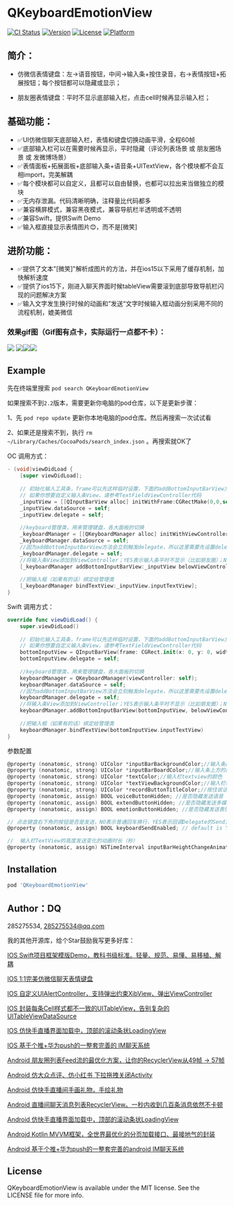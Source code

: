 # QKeyboardEmotionView

[![CI Status](https://img.shields.io/travis/285275534/QKeyboardEmotionView.svg?style=flat)](https://travis-ci.org/285275534/QKeyboardEmotionView)
[![Version](https://img.shields.io/cocoapods/v/QKeyboardEmotionView.svg?style=flat)](https://cocoapods.org/pods/QKeyboardEmotionView)
[![License](https://img.shields.io/cocoapods/l/QKeyboardEmotionView.svg?style=flat)](https://cocoapods.org/pods/QKeyboardEmotionView)
[![Platform](https://img.shields.io/cocoapods/p/QKeyboardEmotionView.svg?style=flat)](https://cocoapods.org/pods/QKeyboardEmotionView)

## 简介：

- 仿微信表情键盘：左->语音按钮，中间->输入条+按住录音，右->表情按钮+拓展按钮；每个按钮都可以隐藏或显示；

- 朋友圈表情键盘：平时不显示底部输入栏，点击cell时候再显示输入栏；

## 基础功能：
- ✅UI仿微信聊天底部输入栏，表情和键盘切换动画平滑，全程60帧
- ✅底部输入栏可以在需要时候再显示，平时隐藏（评论列表场景 或 朋友圈场景 或 发微博场景）
- ✅表情面板+拓展面板+底部输入条+语音条+UITextView，各个模块都不会互相import，完美解耦
- ✅每个模块都可以自定义，且都可以自由替换，也都可以拉出来当做独立的模块
- ✅无内存泄漏。代码清晰明确，注释量比代码都多
- ✅兼容横屏模式，兼容黑夜模式，兼容导航栏半透明或不透明
- ✅兼容Swift，提供Swift Demo
- ✅输入框直接显示表情图片😊，而不是[微笑]

## 进阶功能：
- ✅提供了文本"[微笑]"解析成图片的方法，并在ios15以下采用了缓存机制，加快解析速度
- ✅提供了ios15下，刚进入聊天界面时候tableView需要滚到底部导致导航栏闪现的问题解决方案
- ✅输入文字发生换行时候的动画和”发送“文字时候输入框动画分别采用不同的流程机制，媲美微信


### 效果gif图（Gif图有点卡，实际运行一点都不卡）：
![](https://upload-images.jianshu.io/upload_images/26002059-6161708ed9a717bc.png?imageMogr2/auto-orient/strip%7CimageView2/2/w/1240)
![](https://upload-images.jianshu.io/upload_images/26002059-0a737b12d3b22686.jpg?imageMogr2/auto-orient/strip%7CimageView2/2/w/1240)![](https://upload-images.jianshu.io/upload_images/26002059-5edc0185947803a3.gif?imageMogr2/auto-orient/strip)![](https://upload-images.jianshu.io/upload_images/26002059-08b4b9cbaf7bea39.gif?imageMogr2/auto-orient/strip)

## Example

先在终端里搜索 `pod search QKeyboardEmotionView` 

如果搜索不到`2.2`版本，需要更新你电脑的pod仓库，以下是更新步骤：

1、先 `pod repo update`  更新你本地电脑的pod仓库。然后再搜索一次试试看

2、如果还是搜索不到，执行 `rm ~/Library/Caches/CocoaPods/search_index.json` 。再搜索就OK了

OC 调用方式：
```Objective-C
- (void)viewDidLoad {
    [super viewDidLoad];
    
    // 初始化输入工具条，frame可以先这样临时设置，下面的addBottomInputBarView方法会重置输入条frame
    // 如果你想要自定义输入条View，请参考TextFieldViewController代码
    _inputView = [[QInputBarView alloc] initWithFrame:CGRectMake(0,0,self.view.frame.size.width,UIInputBarViewMinHeight)];
    _inputView.dataSource = self;
    _inputView.delegate = self;
    
    //keyboard管理类，用来管理键盘，各大面板的切换
    _keyboardManager = [[QKeyboardManager alloc] initWithViewController:self];
    _keyboardManager.dataSource = self;
    //因为addBottomInputBarView方法会立刻触发delegate，所以这里需要先设置delegate
    _keyboardManager.delegate = self;
    //将输入条View添加到ViewController；YES表示输入条平时不显示（比如朋友圈）；NO表示平时也显示（比如聊天）
    [_keyboardManager addBottomInputBarView:_inputView belowViewController:NO];
    
    //把输入框（如果有的话）绑定给管理类
    [_keyboardManager bindTextView:_inputView.inputTextView];
}
```

Swift 调用方式：
```Swift
override func viewDidLoad() {
    super.viewDidLoad()
    
    // 初始化输入工具条，frame可以先这样临时设置，下面的addBottomInputBarView方法会重置输入条frame
    // 如果你想要自定义输入条View，请参考TextFieldViewController代码
    bottomInputView = QInputBarView(frame: CGRect.init(x: 0, y: 0, width: view.frame.size.width, height: CGFloat(UIInputBarViewMinHeight)))
    bottomInputView.delegate = self;
    
    //keyboard管理类，用来管理键盘，各大面板的切换
    keyboardManager = QKeyboardManager(viewController: self);
    keyboardManager.dataSource = self;
    //因为addBottomInputBarView方法会立刻触发delegate，所以这里需要先设置delegate，再addBottomInputBarView
    keyboardManager.delegate = self;
    //将输入条View添加到ViewController；YES表示输入条平时不显示（比如朋友圈）；NO表示平时也显示（比如聊天）
    keyboardManager.addBottomInputBarView(bottomInputView, belowViewController: belowViewController())
    
    //把输入框（如果有的话）绑定给管理类
    keyboardManager.bindTextView(bottomInputView.inputTextView)
}
```

参数配置
```Objective-C
@property (nonatomic, strong) UIColor *inputBarBackgroundColor;//输入条颜色，默认仿微信的灰色
@property (nonatomic, strong) UIColor *inputBarBoardColor;//输入条上方的的那一条细横线的颜色
@property (nonatomic, strong) UIColor *textColor;//输入栏textview的颜色
@property (nonatomic, strong) UIColor *textViewBackgroundColor;//输入栏textview的背景颜色，默认白色
@property (nonatomic, strong) UIColor *recordButtonTitleColor;//按住说话按钮的字体颜色
@property (nonatomic, assign) BOOL voiceButtonHidden; //是否隐藏发送语音 default is NO
@property (nonatomic, assign) BOOL extendButtonHidden; //是否隐藏发送多媒体 default is NO
@property (nonatomic, assign) BOOL emotionButtonHidden; //是否隐藏发送表情 default is NO

// 点击键盘右下角的按钮是否是发送，NO表示普通回车换行，YES表示回调Delegate的Send方法
@property (nonatomic, assign) BOOL keyboardSendEnabled; // default is YES

//  输入栏TextView的高度发送变化的动画时长（秒）
@property (nonatomic, assign) NSTimeInterval inputBarHeightChangeAnimationDuration; // default is 0.2
```

## Installation

```ruby
pod 'QKeyboardEmotionView'
```

## Author：DQ  

285275534, 285275534@qq.com

我的其他开源库，给个Star鼓励我写更多好库：

[IOS Swift项目框架模版Demo，教科书级标准。轻量、规范、易懂、易移植、解耦](https://github.com/QDong415/QSwift)

[IOS 1:1完美仿微信聊天表情键盘](https://github.com/QDong415/QKeyboardEmotionView)

[IOS 自定义UIAlertController，支持弹出约束XibView、弹出ViewController](https://github.com/QDong415/QUIAlertController)

[IOS 封装每条Cell样式都不一致的UITableView，告别复杂的UITableViewDataSource](https://github.com/QDong415/QTableKit)

[IOS 仿快手直播界面加载中，顶部的滚动条状LoadingView](https://github.com/QDong415/QStripeAnimationLayer)

[IOS 基于个推+华为push的一整套完善的 IM聊天系统](https://github.com/QDong415/iTopicOCChat)

[Android 朋友圈列表Feed流的最优化方案，让你的RecyclerView从49帧 -> 57帧](https://github.com/QDong415/QFeed)

[Android 仿大众点评、仿小红书 下拉拖拽关闭Activity](https://github.com/QDong415/QDragClose)

[Android 仿快手直播间手画礼物，手绘礼物](https://github.com/QDong415/QDrawGift)

[Android 直播间聊天消息列表RecyclerView。一秒内收到几百条消息依然不卡顿](https://github.com/QDong415/QLiveMessageHelper)

[Android 仿快手直播界面加载中，顶部的滚动条状LoadingView](https://github.com/QDong415/QStripeView)

[Android Kotlin MVVM框架，全世界最优化的分页加载接口、最接地气的封装](https://github.com/QDong415/QKotlin)

[Android 基于个推+华为push的一整套完善的android IM聊天系统](https://github.com/QDong415/iTopicChat)

## License

QKeyboardEmotionView is available under the MIT license. See the LICENSE file for more info.
